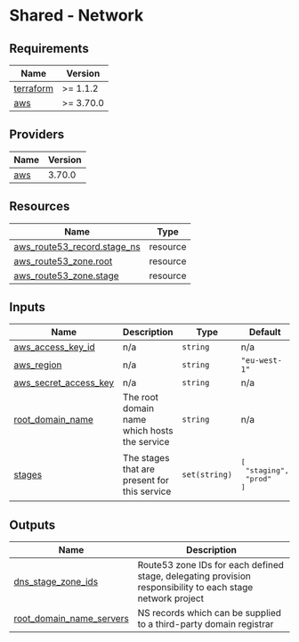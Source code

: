 # Shared - Network

<!-- BEGIN_TF_DOCS -->
## Requirements

| Name | Version |
|------|---------|
| <a name="requirement_terraform"></a> [terraform](#requirement\_terraform) | >= 1.1.2 |
| <a name="requirement_aws"></a> [aws](#requirement\_aws) | >= 3.70.0 |

## Providers

| Name | Version |
|------|---------|
| <a name="provider_aws"></a> [aws](#provider\_aws) | 3.70.0 |

## Resources

| Name | Type |
|------|------|
| [aws_route53_record.stage_ns](https://registry.terraform.io/providers/hashicorp/aws/latest/docs/resources/route53_record) | resource |
| [aws_route53_zone.root](https://registry.terraform.io/providers/hashicorp/aws/latest/docs/resources/route53_zone) | resource |
| [aws_route53_zone.stage](https://registry.terraform.io/providers/hashicorp/aws/latest/docs/resources/route53_zone) | resource |

## Inputs

| Name | Description | Type | Default | Required |
|------|-------------|------|---------|:--------:|
| <a name="input_aws_access_key_id"></a> [aws\_access\_key\_id](#input\_aws\_access\_key\_id) | n/a | `string` | n/a | yes |
| <a name="input_aws_region"></a> [aws\_region](#input\_aws\_region) | n/a | `string` | `"eu-west-1"` | no |
| <a name="input_aws_secret_access_key"></a> [aws\_secret\_access\_key](#input\_aws\_secret\_access\_key) | n/a | `string` | n/a | yes |
| <a name="input_root_domain_name"></a> [root\_domain\_name](#input\_root\_domain\_name) | The root domain name which hosts the service | `string` | n/a | yes |
| <a name="input_stages"></a> [stages](#input\_stages) | The stages that are present for this service | `set(string)` | <pre>[<br>  "staging",<br>  "prod"<br>]</pre> | no |

## Outputs

| Name | Description |
|------|-------------|
| <a name="output_dns_stage_zone_ids"></a> [dns\_stage\_zone\_ids](#output\_dns\_stage\_zone\_ids) | Route53 zone IDs for each defined stage, delegating provision responsibility to each stage network project |
| <a name="output_root_domain_name_servers"></a> [root\_domain\_name\_servers](#output\_root\_domain\_name\_servers) | NS records which can be supplied to a third-party domain registrar |
<!-- END_TF_DOCS -->
